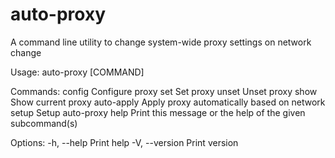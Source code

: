 # auto-proxy

A command line utility to change system-wide proxy settings on network change

Usage: auto-proxy [COMMAND]

Commands:
  config      Configure proxy
  set         Set proxy
  unset       Unset proxy
  show        Show current proxy
  auto-apply  Apply proxy automatically based on network
  setup       Setup auto-proxy
  help        Print this message or the help of the given subcommand(s)

Options:
  -h, --help     Print help
  -V, --version  Print version
